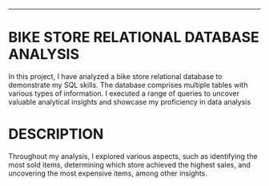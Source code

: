 ---


# BIKE STORE RELATIONAL DATABASE ANALYSIS 



In this project, I have analyzed a bike store relational database to demonstrate my SQL skills. The database comprises multiple tables with various types of information. I executed a range of queries to uncover valuable analytical insights and showcase my proficiency in data analysis




# DESCRIPTION 

Throughout my analysis, I explored various aspects, such as identifying the most sold items, determining which store achieved the highest sales, and uncovering the most expensive items, among other insights.
